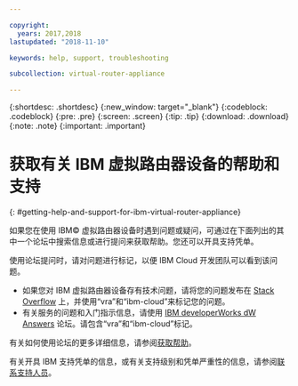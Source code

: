 ```yaml
---

copyright:
  years: 2017,2018
lastupdated: "2018-11-10"

keywords: help, support, troubleshooting

subcollection: virtual-router-appliance

---
```


{:shortdesc: .shortdesc}
{:new_window: target="_blank"}
{:codeblock: .codeblock}
{:pre: .pre}
{:screen: .screen}
{:tip: .tip}
{:download: .download}
{:note: .note}
{:important: .important}

# 获取有关 IBM 虚拟路由器设备的帮助和支持
{: #getting-help-and-support-for-ibm-virtual-router-appliance}

如果您在使用 IBM© 虚拟路由器设备时遇到问题或疑问，可通过在下面列出的其中一个论坛中搜索信息或进行提问来获取帮助。您还可以开具支持凭单。

使用论坛提问时，请对问题进行标记，以便 IBM Cloud 开发团队可以看到该问题。

* 如果您对 IBM 虚拟路由器设备存有技术问题，请将您的问题发布在 [Stack Overflow](https://stackoverflow.com/search?q=vra+ibm-cloud) 上，并使用“vra”和“ibm-cloud”来标记您的问题。
* 有关服务的问题和入门指示信息，请使用 [IBM developerWorks dW Answers](https://developer.ibm.com/answers/topics/vra.html?smartspace=ibm-cloud) 论坛。请包含“vra”和“ibm-cloud”标记。

有关如何使用论坛的更多详细信息，请参阅[获取帮助](/docs/get-support?topic=get-support-using-avatar)。

有关开具 IBM 支持凭单的信息，或有关支持级别和凭单严重性的信息，请参阅[联系支持人员](/docs/get-support?topic=get-support-contacting-bluemix-support-dedicated-local)。
